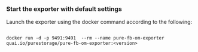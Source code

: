 ### Start the exporter with default settings

Launch the exporter using the docker command according to the following: 

```shell

docker run -d -p 9491:9491  --rm --name pure-fb-om-exporter quai.io/purestorage/pure-fb-om-exporter:<version>
```

